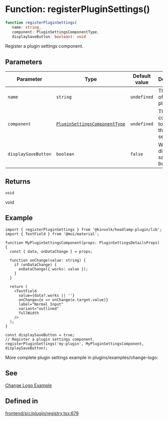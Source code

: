 # Function: registerPluginSettings()

```ts
function registerPluginSettings(
   name: string, 
   component: PluginSettingsComponentType, 
   displaySaveButton: boolean): void
```

Register a plugin settings component.

## Parameters

| Parameter | Type | Default value | Description |
| ------ | ------ | ------ | ------ |
| `name` | `string` | `undefined` | The name of the plugin. |
| `component` | [`PluginSettingsComponentType`](../type-aliases/PluginSettingsComponentType.md) | `undefined` | The component to use for the settings. |
| `displaySaveButton` | `boolean` | `false` | Whether to display the save button. |

## Returns

`void`

void

## Example

```tsx
import { registerPluginSettings } from '@kinvolk/headlamp-plugin/lib';
import { TextField } from '@mui/material';

function MyPluginSettingsComponent(props: PluginSettingsDetailsProps) {
  const { data, onDataChange } = props;

  function onChange(value: string) {
    if (onDataChange) {
      onDataChange({ works: value });
    }
  }

  return (
    <TextField
      value={data?.works || ''}
      onChange={e => onChange(e.target.value)}
      label="Normal Input"
      variant="outlined"
      fullWidth
    />
  );
}

const displaySaveButton = true;
// Register a plugin settings component.
registerPluginSettings('my-plugin', MyPluginSettingsComponent, displaySaveButton);
```

More complete plugin settings example in plugins/examples/change-logo:

## See

[Change Logo Example](https://github.com/headlamp-k8s/headlamp/tree/main/plugins/examples/change-logo)

## Defined in

[frontend/src/plugin/registry.tsx:679](https://github.com/headlamp-k8s/headlamp/blob/2481a1c9f2b4a69a9320466e7a455215b14b97b0/frontend/src/plugin/registry.tsx#L679)
